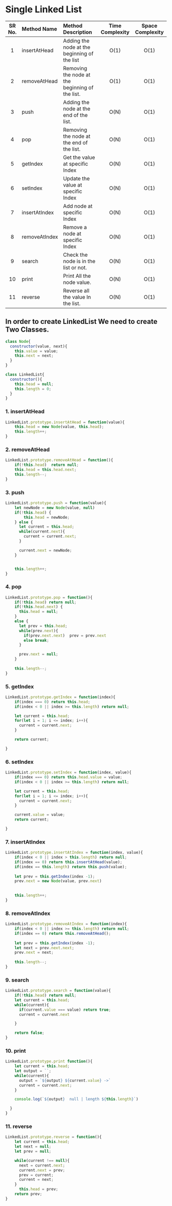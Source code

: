 # Single Linked List

| SR No. | Method Name  |   Method Description   | Time Complexity |  Space Complexity |
|:------:|:------------ |:----------------------| :--------------:|:----------------: |
|  1     | insertAtHead | Adding the node at the beginning of the list | O(1) | O(1)   |
|  2     | removeAtHead | Removing the node at the beginning of the list. | O(1) | O(1)|
|  3     | push         | Adding the node at the end of the list.  | O(N) | O(1)   |
|  4     | pop          | Removing the node at the end of the list. |O(N) | O(1)   |
|  5     | getIndex     | Get the value at specific Index   | O(N) | O(1)   |
|  6     | setIndex     | Update the value at specific Index | O(N) | O(1)   |
|  7     | insertAtIndex | Add node at specific Index | O(N) | O(1)   |
|  8     | removeAtIndex | Remove a node at specific Index | O(N) | O(1)   |
|  9     | search       | Check the node is in the list or not. | O(N) | O(1)   |
|  10    | print         | Print All the node value. | O(N) | O(1)   |
|  11    | reverse       | Reverse all the value In the list. | O(N) | O(1)   |


## In order to create LinkedList We need to create Two Classes.
```Javascript
class Node{
  constructor(value, next){
    this.value = value;
    this.next = next;
  }
}

class LinkedList{
  constructor(){
    this.head = null;
    this.length = 0;
  }
}
```

### 1. insertAtHead
```javascript
LinkedList.prototype.insertAtHead = function(value){
    this.head = new Node(value, this.head);
    this.length++; 
}
```

### 2. removeAtHead
```javascript
LinkedList.prototype.removeAtHead = function(){
    if(!this.head)  return null;
    this.head = this.head.next;  
    this.length--;  
}

```

### 3. push
```javascript
LinkedList.prototype.push = function(value){
    let newNode = new Node(value, null)
    if(!this.head) {
        this.head = newNode;
    } else {
      let current = this.head;
      while(current.next){
        current = current.next;
      }

      current.next = newNode;
    }


    this.length++;
}
```

### 4. pop
```javascript
LinkedList.prototype.pop = function(){
    if(!this.head) return null;
    if(!this.head.next) {
      this.head = null;
    }
    else {
      let prev = this.head;
      while(prev.next){
        if(prev.next.next)  prev = prev.next
        else break;
      }

      prev.next = null;
    }
    
    this.length--;
}
```

### 5. getIndex
```javascript
LinkedList.prototype.getIndex = function(index){
    if(index === 0) return this.head;
    if(index < 0 || index >= this.length) return null;

    let current = this.head;
    for(let i = 1; i <= index; i++){
      current = current.next;
    }

    return current;

}
```

### 6. setIndex
```javascript
LinkedList.prototype.setIndex = function(index, value){
    if(index === 0) return this.head.value = value;
    if(index < 0 || index >= this.length) return null;

    let current = this.head;
    for(let i = 1; i <= index; i++){
      current = current.next;
    }

    current.value = value;
    return current;

}
```

### 7. insertAtIndex
```javascript
LinkedList.prototype.insertAtIndex = function(index, value){
    if(index < 0 || index > this.length) return null;
    if(index == 0) return this.insertAtHead(value);
    if(index == this.length) return this.push(value);
   
    let prev = this.getIndex(index -1);
    prev.next = new Node(value, prev.next) 
    
    
    this.length++;
}
```

### 8. removeAtIndex
```javascript
LinkedList.prototype.removeAtIndex = function(index){
    if(index < 0 || index >= this.length) return null;
    if(index == 0) return this.removeAtHead();
    
    let prev = this.getIndex(index -1);
    let next = prev.next.next;
    prev.next = next;
    
    this.length--;
}
```

### 9. search
```javascript
LinkedList.prototype.search = function(value){
    if(!this.head) return null;
    let current = this.head;
    while(current){
      if(current.value === value) return true;
      current = current.next

    }

    return false;
}
```

### 10. print
```javascript
LinkedList.prototype.print function(){
    let current = this.head;
    let output = ``;
    while(current){
      output = `${output} ${current.value} ->`
      current = current.next;
    }

    console.log(`${output}  null | length ${this.length}`)

  }
}
```

### 11. reverse
```javascript
LinkedList.prototype.reverse = function(){
    let current = this.head;
    let next = null;
    let prev = null;

    while(current !== null){
      next = current.next;
      current.next = prev;
      prev = current;
      current = next;
    }
      this.head = prev;
    return prev;
}
```
